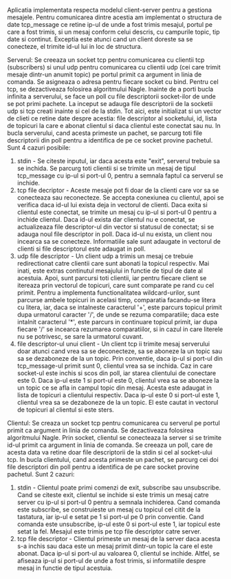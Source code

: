 Aplicatia implementata respecta modelul client-server pentru a gestiona mesajele.
Pentru comunicarea dintre acestia am implementat o structura de date tcp_message ce retine ip-ul de unde a fost trimis mesajul, portul pe care a fost trimis, si un mesaj conform celui descris, cu campurile topic, tip date si continut. Exceptia este atunci cand un client doreste sa se conecteze, el trimite id-ul lui in loc de structura. 

Serverul:
Se creeaza un socket tcp pentru comunicarea cu clientii tcp (subscribers) si unul udp pentru comunicarea cu clientii udp (cei care trimit mesaje dintr-un anumit topic) pe portul primit ca argument in linia de comanda. Se asigneaza o adresa pentru fiecare socket cu bind. Pentru cel tcp, se dezactiveaza folosirea algoritmului Nagle.
Inainte de a porti bucla infinita a serverului, se face un poll cu file descriptorii socket-ilor de unde se pot primi pachete. La inceput se adauga file descriptorii de la socketii udp si tcp creati inainte si cel de la stdin. Tot aici, este initializat si un vector de clieti ce retine date despre acestia: file descriptor al socketului, id, lista de topicuri la care e abonat clientul si daca clientul este conectat sau nu.
In bucla serverului, cand acesta primeste un pachet, se parcurg toti file descriptorii din poll pentru a identifica de pe ce socket provine pachetul. Sunt 4 cazuri posibile:
1. stdin - Se citeste inputul, iar daca acesta este "exit", serverul trebuie sa se inchida. Se parcurg toti clientii si se trimite un mesaj de tipul tcp_message cu ip-ul si port-ul 0, pentru a semnala faptul ca serverul se inchide.
2. tcp file decriptor - Aceste mesaje pot fi doar de la clienti care vor sa se conecteaza sau reconecteze. Se accepta conexiunea cu clientul, apoi se verifica daca id-ul lui exista deja in vectorul de clienti. Daca exita si clientul este conectat, se trimite un mesaj cu ip-ul si port-ul 0 pentru a inchide clientul. Daca id-ul exista dar clientul nu e conectat, se actualizeaza file descriptor-ul din vector si statusul de conectat; si se adauga noul file descriptor in poll. Daca id-ul nu exista, un client nou incearca sa se conecteze. Informatiile sale sunt adaugate in vectorul de clienti si file descriptorul este adaugat in poll.
3. udp file descriptor - Un client udp a trimis un mesaj ce trebuie redirectionat catre clientii care sunt abonati la topicul respectiv. Mai inati, este extras continutul mesajului in functie de tipul de date al acestuia. Apoi, sunt parcursi toti clientii, iar pentru fiecare client se itereaza prin vectorul de topicuri, care sunt comparate pe rand cu cel primit. Pentru a implementa functionalitatea wildcard-urilor, sunt parcurse ambele topicuri in acelasi timp, comparatia facandu-se litera cu litera, iar, daca se intalneste caracterul '+', este parcurs topicul primit dupa urmatorul caracter '/', de unde se rezuma comparatiile; daca este intalnit caracterul '*', este parcurs in continuare topicul primit, iar dupa fiecare '/' se incearca rezumarea comparatiilor, si in cazul in care literele nu se potrivesc, se sare la urmatorul cuvant.
4. file descriptor-ul unui client - Un client tcp ii trimite mesaj serverului doar atunci cand vrea sa se deconecteze, sa se aboneze la un topic sau sa se dezaboneze de la un topic. Prin conventie, daca ip-ul si port-ul din tcp_message-ul primit sunt 0, clientul vrea sa se inchida. Caz in care socket-ul este inchis si scos din poll, iar starea clientului de conectare este 0. Daca ip-ul este 1 si port-ul este 0, clientul vrea sa se aboneze la un topic ce se afla in campul topic din mesaj. Acesta este adaugat in lista de topicuri a clientului respectiv. Daca ip-ul este 0 si port-ul este 1, clientul vrea sa se dezaboneze de la un topic. El este cautat in vectorul de topicuri al clientul si este sters.

Clientul:
Se creaza un socket tcp pentru comunicarea cu serverul pe portul primit ca argument in linia de comanda. Se dezactiveaza folosirea algoritmului Nagle. Prin socket, clientul se conecteaza la server si se trimite id-ul primit ca argument in linia de comanda.
Se creeaza un poll, care de acesta data va retine doar file descriptorii de la stdin si cel al socket-ului tcp.
In bucla clientului, cand acesta primeste un pachet, se parcurg cei doi file descriptori din poll pentru a identifica de pe care socket provine pachetul. Sunt 2 cazuri:
1. stdin - Clientul poate primi comenzi de exit, subscribe sau unsubscribe. Cand se citeste exit, clientul se inchide si este trimis un mesaj catre server cu ip-ul si port-ul 0 pentru a semnala inchiderea. Cand comanda este subscribe, se construieste un mesaj cu topicul cel citit de la tastatura, iar ip-ul e setat pe 1 si port-ul pe 0 prin conventie. Cand comanda este unsubscribe, ip-ul este 0 si port-ul este 1, iar topicul este setat la fel. Mesajul este trimis pe tcp file descriptor catre server.
2. tcp file descriptor - Clientul primeste un mesaj de la server daca acesta s-a inchis sau daca este un mesaj primit dintr-un topic la care el este abonat. Daca ip-ul si port-ul au valoarea 0, clientul se inchide. Altfel, se afiseaza ip-ul si port-ul de unde a fost trimis, si informatiile despre mesaj in functie de tipul acestuia.